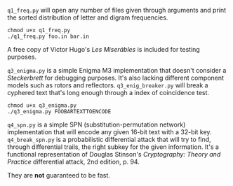 `q1_freq.py` will open any number of files given through arguments and print
the sorted distribution of letter and digram frequencies.

```
chmod u+x q1_freq.py
./q1_freq.py foo.in bar.in
```

A free copy of Victor Hugo's _Les Miserábles_ is included for testing purposes.

`q3_enigma.py` is a simple Enigma M3 implementation that doesn't consider a
_Steckerbrett_ for debugging purposes. It's also lacking different component
models such as rotors and reflectors. `q3_enig_breaker.py` will break a
cyphered text that's long enough through a index of coincidence test.

```
chmod u+x q3_enigma.py
./q3_enigma.py FOOBARTEXTTOENCODE
```

`q4_spn.py` is a simple SPN (substitution-permutation network) implementation
that will encode any given 16-bit text with a 32-bit key. `q4_break_spn.py` is
a probabilistic differential attack that will try to find, through differential
trails, the right subkey for the given information. It's a functional
representation of Douglas Stinson's _Cryptography: Theory and Practice_
differential attack, 2nd edition, p. 94.

They are **not** guaranteed to be fast.
